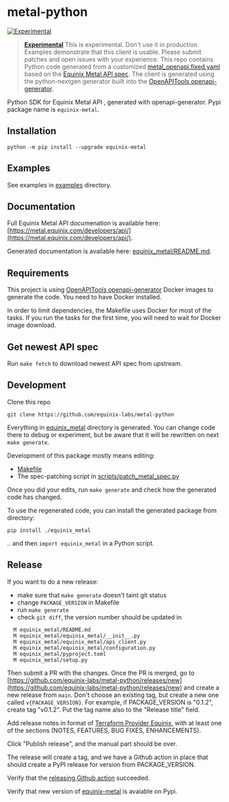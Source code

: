 # metal-python


[![Experimental](https://img.shields.io/badge/Stability-Experimental-red.svg)](https://github.com/equinix-labs/equinix-labs/blob/main/uniform-standards.md)

> **[Experimental](https://github.com/equinix-labs/equinix-labs/blob/main/experimental-statement.md)**
> This is experimental. Don't use it in production. Examples demonstrate that this client is usable. Please submit patches and open issues with your experience. This repo contains Python code generated from a customized [metal_openapi.fixed.yaml](metal_openapi.fixed.yaml) based on the [Equinix Metal API spec](https://api.equinix.com/metal/v1/api-docs). The client is generated using the python-nextgen generator built into the [OpenAPITools openapi-generator](https://github.com/OpenAPITools/openapi-generator).

Python SDK for Equinix Metal API , generated with openapi-generator. Pypi package name is `equinix-metal`.

## Installation

```
python -m pip install --upgrade equinix-metal
```

## Examples

See examples in [examples](examples) directory.

## Documentation


Full Equinix Metal API documenation is available here: [https://metal.equinix.com/developers/api/](https://metal.equinix.com/developers/api/).

Generated documentation is available here: [equinix_metal/README.md](equinix_metal/README.md).


## Requirements

This project is using [OpenAPITools openapi-generator](https://github.com/OpenAPITools/openapi-generator) Docker images to generate the code. You need to have Docker installed. 

In order to limit dependencies, the Makefile uses Docker for most of the tasks. If you run the tasks for the first time, you will need to wait for Docker image download.

## Get newest API spec

Run `make fetch` to download newest API spec from upstream.


## Development

Clone this repo

```
git clone https://github.com/equinix-labs/metal-python
```

Everything in [equinix_metal](equinix_metal) directory is generated. You can change code there to debug or experiment, but be aware that it will be rewritten on next `make generate`.

Development of this package mostly means editing:
- [Makefile](Makefile)
- The spec-patching script in [scripts/patch_metal_spec.py](scripts/patch_metal_spec.py)


Once you did your edits, run `make generate` and check how the generated code has changed.

To use the regenerated code, you can install the generated package from directory:

```
pip install ./equinix_metal
```

.. and then `import equinix_metal` in a Python script.

## Release

If you want to do a new release:
- make sure that `make generate` doesn't taint git status 
- change `PACKAGE_VERSION` in Makefile
- run `make generate`
- check `git diff`, the version number should be updated in 
```
  M equinix_metal/README.md
  M equinix_metal/equinix_metal/__init__.py
  M equinix_metal/equinix_metal/api_client.py
  M equinix_metal/equinix_metal/configuration.py
  M equinix_metal/pyproject.toml
  M equinix_metal/setup.py
```

Then submit a PR with the changes. Once the PR is merged, go to [https://github.com/equinix-labs/metal-python/releases/new](https://github.com/equinix-labs/metal-python/releases/new) and create a new release from `main`. Don't choose an existing tag, but create a new one called `v{PACKAGE_VERSION}`. For example, if PACKAGE_VERSION is "0.1.2", create tag "v0.1.2". Put the tag name also to the "Release title" field.

Add release notes in format of [Terraform Provider Equinix](https://github.com/equinix/terraform-provider-equinix/releases), with at least one of the sections (NOTES, FEATURES, BUG FIXES, ENHANCEMENTS).

Click "Publish release", and the manual part should be over.

The release will create a tag, and we have a Github action in place that should create a PyPI release for version from PACKAGE_VERSION.

Verify that the [releasing Github action](https://github.com/equinix-labs/metal-python/actions) succeeded.

Verify that new version of [equinix-metal](https://pypi.org/project/equinix-metal/#history) is avaiable on Pypi.
